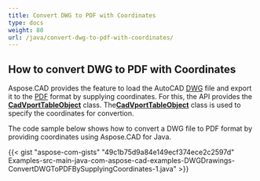 ```yaml
---
title: Convert DWG to PDF with Coordinates
type: docs
weight: 80
url: /java/convert-dwg-to-pdf-with-coordinates/
---
```



## **How to convert DWG to PDF with Coordinates**

Aspose.CAD provides the feature to load the AutoCAD [DWG](https://docs.fileformat.com/cad/dwg/) file and export it to the [PDF](https://docs.fileformat.com/pdf/) format by supplying coordinates. For this, the API provides the [**CadVportTableObject**](https://apireference.aspose.com/cad/java/com.aspose.cad.fileformats.cad.cadtables/CadVportTableObject) class. The[**CadVportTableObject**](https://apireference.aspose.com/cad/java/com.aspose.cad.fileformats.cad.cadtables/CadVportTableObject) class is used to specify the coordinates for convertion.

The code sample below shows how to convert a DWG file to PDF format by providing coordinates using Aspose.CAD for Java.

{{< gist "aspose-com-gists" "49c1b75d9a84e149ecf374ece2c2597d" Examples-src-main-java-com-aspose-cad-examples-DWGDrawings-ConvertDWGToPDFBySupplyingCoordinates-1.java" >}}
